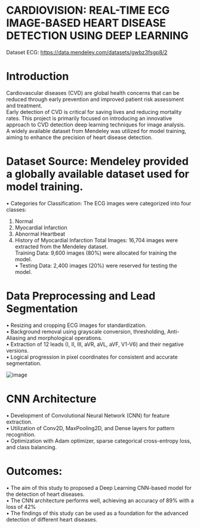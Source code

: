 # CARDIOVISION: REAL-TIME ECG IMAGE-BASED HEART DISEASE DETECTION USING DEEP LEARNING
Dataset ECG: https://data.mendeley.com/datasets/gwbz3fsgp8/2  <br>
# Introduction
Cardiovascular diseases (CVD) are global health concerns that can be reduced through early prevention and improved patient risk assessment and treatment. <br>
Early detection of CVD is critical for saving lives and reducing mortality rates. This project is primarily focused on introducing an innovative approach to CVD detection deep learning techniques for image analysis. <br>
A widely available dataset from Mendeley was utilized for model training, aiming to enhance the precision of heart disease detection. <br>
# Dataset Source: Mendeley provided a globally available dataset used for model training.
•	Categories for Classification: The ECG images were categorized into four classes:
1.	Normal
2.	Myocardial Infarction
3.	Abnormal Heartbeat
4.	History of Myocardial Infarction
Total Images: 16,704 images were extracted from the Mendeley dataset. <br>
Training Data: 9,600 images (80%) were allocated for training the model. <br>
•	Testing Data: 2,400 images (20%) were reserved for testing the model. <br>

# Data Preprocessing and Lead Segmentation
•	Resizing and cropping ECG images for standardization. <br>
•	Background removal using grayscale conversion, thresholding, Anti-Aliasing and morphological operations. <br>
•	Extraction of 12 leads (I, II, III, aVR, aVL, aVF, V1-V6) and their negative versions. <br>
•	Logical progression in pixel coordinates for consistent and accurate segmentation. <br>

![image](https://github.com/SaqlainXoas/CardioVision_project/assets/104307095/37812015-2dee-441e-8ef4-467115f0766d)

# CNN Architecture
•	Development of Convolutional Neural Network (CNN) for feature extraction. <br>
•	Utilization of Conv2D, MaxPooling2D, and Dense layers for pattern recognition. <br>
•	Optimization with Adam optimizer, sparse categorical cross-entropy loss, and class balancing. <br>

# Outcomes:
•	The aim of this study to proposed a Deep Learning CNN-based model for the detection of heart diseases. <br>
•	The CNN architecture performs well, achieving an accuracy of 89% with a loss of 42% <br>
•	The findings of this study can be used as a foundation for the advanced detection of different heart diseases. 


